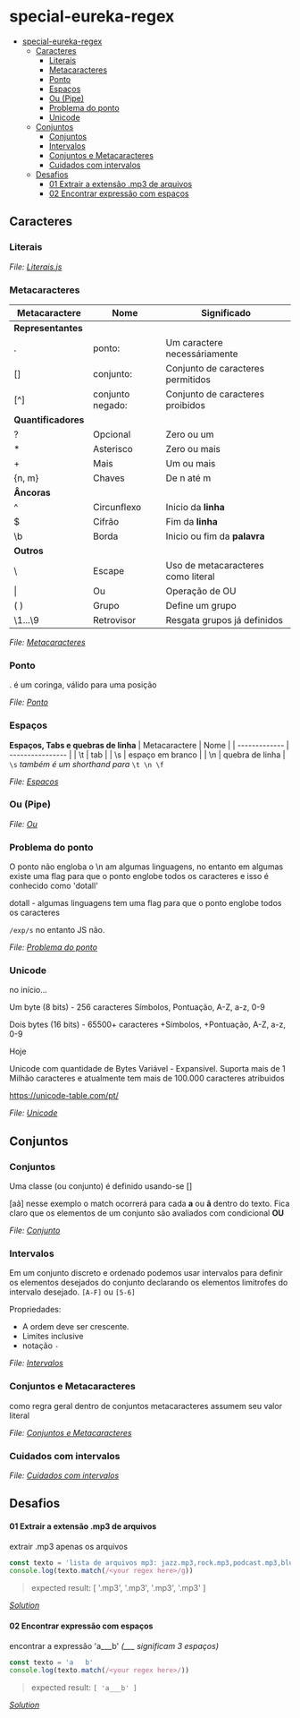 # special-eureka-regex

- [special-eureka-regex](#special-eureka-regex)
  - [Caracteres](#caracteres)
    - [Literais](#literais)
    - [Metacaracteres](#metacaracteres)
    - [Ponto](#ponto)
    - [Espaços](#espaços)
    - [Ou (Pipe)](#ou-pipe)
    - [Problema do ponto](#problema-do-ponto)
    - [Unicode](#unicode)
  - [Conjuntos](#conjuntos)
    - [Conjuntos](#conjuntos-1)
    - [Intervalos](#intervalos)
    - [Conjuntos e Metacaracteres](#conjuntos-e-metacaracteres)
    - [Cuidados com intervalos](#cuidados-com-intervalos)
  - [Desafios](#desafios)
      - [01 Extrair a extensão .mp3 de arquivos](#01-extrair-a-extensão-mp3-de-arquivos)
      - [02 Encontrar expressão com espaços](#02-encontrar-expressão-com-espaços)
## Caracteres
### Literais
*File: [Literais.js](caracteres/Literais.js)*


### Metacaracteres 
| Metacaractere       | Nome             | Significado                        |
| ------------------- | ---------------- | ---------------------------------- |
| **Representantes**  |                  |                                    |
| .                   | ponto:           | Um caractere necessáriamente       |
| []                  | conjunto:        | Conjunto de caracteres permitidos  |
| [^]                 | conjunto negado: | Conjunto de caracteres proibidos   |
| **Quantificadores** |                  |                                    |
| ?                   | Opcional         | Zero ou um                         |
| \*                  | Asterisco        | Zero ou mais                       |
| \+                  | Mais             | Um ou mais                         |
| {n, m}              | Chaves           | De n até m                         |
| **Âncoras**         |                  |                                    |
| ^                   | Circunflexo      | Inicio da **linha**                |
| $                   | Cifrão           | Fim da **linha**                   |
| \b                  | Borda            | Inicio ou fim da **palavra**       |
| **Outros**          |                  |                                    |
| \\                  | Escape           | Uso de metacaracteres como literal |
| \|                  | Ou               | Operação de OU                     |
| ( )                 | Grupo            | Define um grupo                    |
| \1...\9             | Retrovisor       | Resgata grupos já definidos        |

*File: [Metacaracteres](caracteres/Metacaracrteres.js)*

### Ponto
. é um coringa, válido para uma posição

*File: [Ponto](caracteres/Ponto.js)*

### Espaços
**Espaços, Tabs e quebras de linha**
| Metacaractere | Nome             |
| ------------- | ---------------- |
| \t            | tab              |
| \s            | espaço em branco |
| \n            | quebra de linha  |
`\s` *também é um shorthand para* `\t \n \f`

*File: [Espacos](caracteres/Espacos.js)*

### Ou (Pipe)
*File: [Ou](caracteres/Ou.js)*

### Problema do ponto

O ponto não engloba o \n am algumas linguagens, no entanto em algumas existe uma flag para que o ponto englobe todos os caracteres e isso é conhecido como 'dotall'

dotall - algumas linguagens tem uma flag para que o ponto englobe todos os caracteres

`/exp/s` no entanto JS não.

*File: [Problema do ponto](caracteres/ProblemaPonto.js)*

### Unicode
no início...

Um byte (8 bits) - 256 caracteres
Símbolos, Pontuação, A-Z, a-z, 0-9

Dois bytes (16 bits) - 65500+ caracteres
+Símbolos, +Pontuação, A-Z, a-z, 0-9

Hoje

Unicode com quantidade de Bytes Variável - Expansível. Suporta mais de 1 Milhão caracteres e atualmente tem mais de 100.000 caracteres atribuidos

https://unicode-table.com/pt/

*File: [Unicode](caracteres/Unicode.js)*

## Conjuntos
### Conjuntos
Uma classe (ou conjunto) é definido usando-se []

[aã] nesse exemplo o match ocorrerá para cada **a** ou **ã** dentro do texto. Fica claro que os elementos de um conjunto são avaliados com  condicional **OU**

*File: [Conjunto](Conjuntos/Conjuntos.js)*

### Intervalos
Em um conjunto discreto e ordenado podemos usar intervalos para definir os elementos desejados do conjunto declarando os elementos limitrofes do intervalo desejado.
`[A-F]` ou `[5-6]`

Propriedades:
- A ordem deve ser crescente.
- Limites inclusive
- notação `-`

*File: [Intervalos](Conjuntos/Intervalos.js)*

### Conjuntos e Metacaracteres
como regra geral dentro de conjuntos metacaracteres assumem seu valor literal

*File: [Conjuntos e Metacaracteres](Conjuntos/ConjuntosEMetacaracteres.js)*

### Cuidados com intervalos
*File: [Cuidados com intervalos](Conjuntos/IntervalosCuidados.js)*

## Desafios
#### 01 Extrair a extensão .mp3 de arquivos

extrair .mp3 apenas os arquivos
```js
const texto = 'lista de arquivos mp3: jazz.mp3,rock.mp3,podcast.mp3,blues.mp3'
console.log(texto.match(/<your regex here>/g))
```
> expected result: [ '.mp3', '.mp3', '.mp3', '.mp3' ]

*[Solution](caracteres/DesafioListaArquivos.js)*

#### 02 Encontrar expressão com espaços

encontrar a expressão 'a___b' *(___ significam 3 espaços)*
```js
const texto = 'a   b'
console.log(texto.match(/<your regex here>/))
```
> expected result: `[ 'a___b' ]`

*[Solution](caracteres/DesafioTresEspacos.js)*